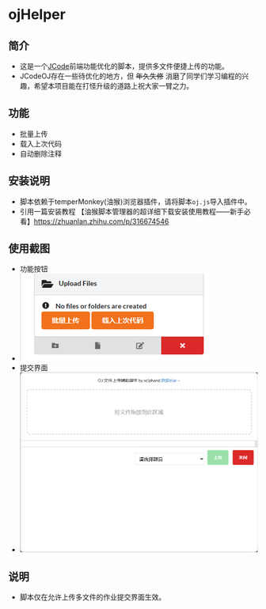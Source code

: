 # ojHelper

## 简介
- 这是一个[JCode](https://oj.cse.sustech.edu.cn/)前端功能优化的脚本，提供多文件便捷上传的功能。
- JCodeOJ存在一些待优化的地方，但 ~~年久失修~~ 消磨了同学们学习编程的兴趣，希望本项目能在打怪升级的道路上祝大家一臂之力。

## 功能
- 批量上传
- 载入上次代码
- 自动删除注释

## 安装说明
- 脚本依赖于temperMonkey(油猴)浏览器插件，请将脚本`oj.js`导入插件中。
- 引用一篇安装教程 【油猴脚本管理器的超详细下载安装使用教程——新手必看】https://zhuanlan.zhihu.com/p/316674546


## 使用截图
- 功能按钮
- ![](/pic1.png "")
- 提交界面
- ![](/pic2.png "")

## 说明
- 脚本仅在允许上传多文件的作业提交界面生效。